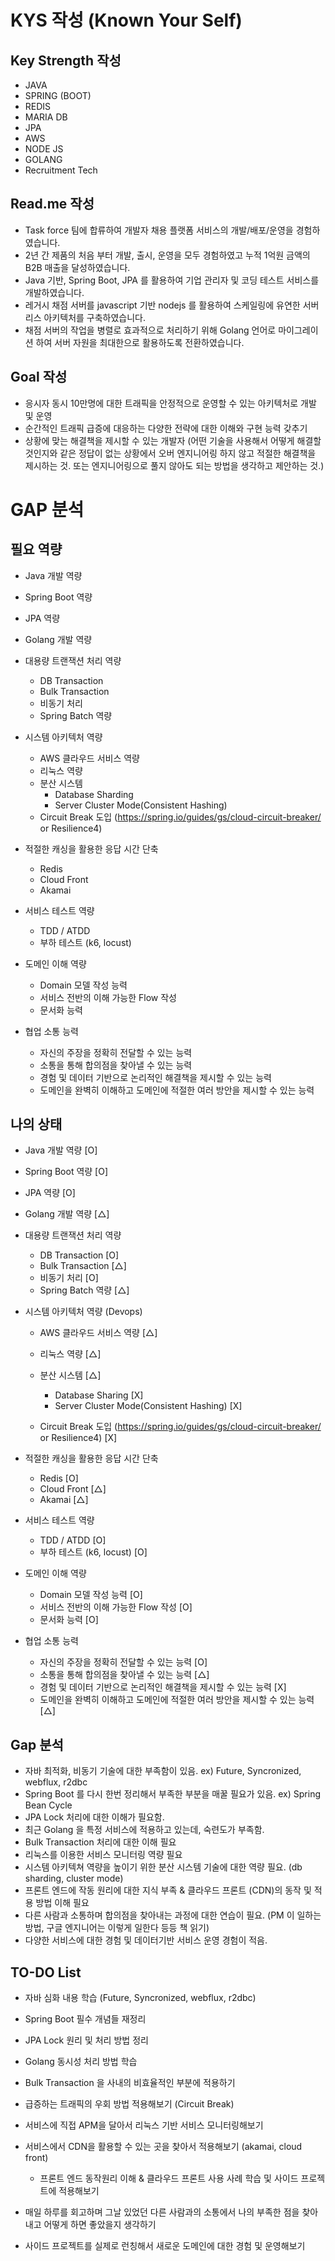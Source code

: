 # KYS 작성 (Known Your Self)

## Key Strength 작성
- JAVA
- SPRING (BOOT)
- REDIS
- MARIA DB
- JPA
- AWS
- NODE JS
- GOLANG
- Recruitment Tech


## Read.me 작성
- Task force 팀에 합류하여 개발자 채용 플랫폼 서비스의 개발/배포/운영을 경험하였습니다.
- 2년 간 제품의 처음 부터 개발, 출시, 운영을 모두 경험하였고 누적 1억원 금액의 B2B 매출을 달성하였습니다.
- Java 기반, Spring Boot, JPA 를 활용하여 기업 관리자 및 코딩 테스트 서비스를 개발하였습니다. 
- 레거시 채점 서버를 javascript 기반 nodejs 를 활용하여 스케일링에 유연한 서버리스 아키텍처를 구축하였습니다.
- 채점 서버의 작업을 병렬로 효과적으로 처리하기 위해 Golang 언어로 마이그레이션 하여 서버 자원을 최대한으로 활용하도록 전환하였습니다.


## Goal 작성
- 응시자 동시 10만명에 대한 트래픽을 안정적으로 운영할 수 있는 아키텍처로 개발 및 운영
- 순간적인 트래픽 급증에 대응하는 다양한 전략에 대한 이해와 구현 능력 갖추기
- 상황에 맞는 해결책을 제시할 수 있는 개발자 (어떤 기술을 사용해서 어떻게 해결할 것인지와 같은 정답이 없는 상황에서 오버 엔지니어링 하지 않고 적절한 해결책을 제시하는 것. 또는 엔지니어링으로 풀지 않아도 되는 방법을 생각하고 제안하는 것.)


# GAP 분석

## 필요 역량

- Java 개발 역량
- Spring Boot 역량
- JPA 역량
- Golang 개발 역량
- 대용량 트랜잭션 처리 역량
  - DB Transaction
  - Bulk Transaction
  - 비동기 처리
  - Spring Batch 역량

- 시스템 아키텍처 역량
  - AWS 클라우드 서비스 역량
  - 리눅스 역량
  - 분산 시스템 
    - Database Sharding
    - Server Cluster Mode(Consistent Hashing)
  - Circuit Break 도입 (https://spring.io/guides/gs/cloud-circuit-breaker/ or Resilience4)

- 적절한 캐싱을 활용한 응답 시간 단축
  - Redis 
  - Cloud Front
  - Akamai

- 서비스 테스트 역량
  - TDD / ATDD 
  - 부하 테스트 (k6, locust)

- 도메인 이해 역량

  - Domain 모델 작성 능력
  - 서비스 전반의 이해 가능한 Flow 작성 
  - 문서화 능력

- 협업 소통 능력
  - 자신의 주장을 정확히 전달할 수 있는 능력
  - 소통을 통해 합의점을 찾아낼 수 있는 능력
  - 경험 및 데이터 기반으로 논리적인 해결책을 제시할 수 있는 능력
  - 도메인을 완벽히 이해하고 도메인에 적절한 여러 방안을 제시할 수 있는 능력


## 나의 상태
- Java 개발 역량 [O]
- Spring Boot 역량 [O]
- JPA 역량 [O]
- Golang 개발 역량 [△]
- 대용량 트랜잭션 처리 역량
  - DB Transaction [O]
  - Bulk Transaction [△]
  - 비동기 처리 [O]
  - Spring Batch 역량 [△]
- 시스템 아키텍처 역량 (Devops)
  - AWS 클라우드 서비스 역량 [△]
  - 리눅스 역량 [△]
  - 분산 시스템 [△]
    - Database Sharing [X]
    - Server Cluster Mode(Consistent Hashing) [X]

  - Circuit Break 도입 (https://spring.io/guides/gs/cloud-circuit-breaker/ or Resilience4) [X]
  
- 적절한 캐싱을 활용한 응답 시간 단축
  - Redis [O]
  - Cloud Front [△]
  - Akamai [△]
  
- 서비스 테스트 역량
  - TDD / ATDD [O]
  - 부하 테스트 (k6, locust) [O]

- 도메인 이해 역량
  - Domain 모델 작성 능력 [O]
  - 서비스 전반의 이해 가능한 Flow 작성 [O] 
  - 문서화 능력 [O]

- 협업 소통 능력
  - 자신의 주장을 정확히 전달할 수 있는 능력 [O]
  - 소통을 통해 합의점을 찾아낼 수 있는 능력 [△]
  - 경험 및 데이터 기반으로 논리적인 해결책을 제시할 수 있는 능력 [X]
  - 도메인을 완벽히 이해하고 도메인에 적절한 여러 방안을 제시할 수 있는 능력 [△]
  
  
## Gap 분석
- 자바 최적화, 비동기 기술에 대한 부족함이 있음. ex) Future, Syncronized, webflux, r2dbc
- Spring Boot 를 다시 한번 정리해서 부족한 부분을 매꿀 필요가 있음. ex) Spring Bean Cycle
- JPA Lock 처리에 대한 이해가 필요함.
- 최근 Golang 을 특정 서비스에 적용하고 있는데, 숙련도가 부족함.
- Bulk Transaction 처리에 대한 이해 필요
- 리눅스를 이용한 서비스 모니터링 역량 필요
- 시스템 아키텍쳐 역량을 높이기 위한 분산 시스템 기술에 대한 역량 필요. (db sharding, cluster mode)
- 프론트 엔드에 작동 원리에 대한 지식 부족 & 클라우드 프론트 (CDN)의 동작 및 적용 방법 이해 필요
- 다른 사람과 소통하며 합의점을 찾아내는 과정에 대한 연습이 필요. (PM 이 일하는 방법, 구글 엔지니어는 이렇게 일한다 등등 책 읽기)
- 다양한 서비스에 대한 경험 및 데이터기반 서비스 운영 경험이 적음.

## TO-DO List
- 자바 심화 내용 학습 (Future, Syncronized, webflux, r2dbc)
- Spring Boot 필수 개념들 재정리
- JPA Lock 원리 및 처리 방법 정리
- Golang 동시성 처리 방법 학습
- Bulk Transaction 을 사내의 비효율적인 부분에 적용하기
- 급증하는 트래픽의 우회 방법 적용해보기 (Circuit Break)
- 서비스에 직접 APM을 달아서 리눅스 기반 서비스 모니터링해보기
- 서비스에서 CDN을 활용할 수 있는 곳을 찾아서 적용해보기 (akamai, cloud front)
  - 프론트 엔드 동작원리 이해 & 클라우드 프론트 사용 사례 학습 및 사이드 프로젝트에 적용해보기

- 매일 하루를 회고하며 그날 있었던 다른 사람과의 소통에서 나의 부족한 점을 찾아내고 어떻게 하면 좋았을지 생각하기
- 사이드 프로젝트를 실제로 런칭해서 새로운 도메인에 대한 경험 및 운영해보기 





